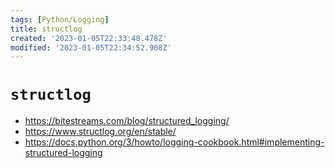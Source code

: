 ```yaml
---
tags: [Python/Logging]
title: structlog
created: '2023-01-05T22:33:48.478Z'
modified: '2023-01-05T22:34:52.908Z'
---
```


# `structlog`

* https://bitestreams.com/blog/structured_logging/
* https://www.structlog.org/en/stable/
* https://docs.python.org/3/howto/logging-cookbook.html#implementing-structured-logging

